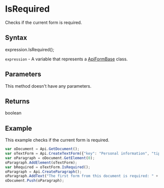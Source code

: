 # IsRequired

Checks if the current form is required.

## Syntax

expression.IsRequired();

`expression` - A variable that represents a [ApiFormBase](../ApiFormBase.md) class.

## Parameters

This method doesn't have any parameters.

## Returns

boolean

## Example

This example checks if the current form is required.

```javascript
var oDocument = Api.GetDocument();
var oTextForm = Api.CreateTextForm({"key": "Personal information", "tip": "Enter your first name", "required": true, "placeholder": "First name", "comb": true, "maxCharacters": 10, "cellWidth": 3, "multiLine": false, "autoFit": false});
var oParagraph = oDocument.GetElement(0);
oParagraph.AddElement(oTextForm);
var bRequired = oTextForm.IsRequired();
oParagraph = Api.CreateParagraph();
oParagraph.AddText("The first form from this document is required: " + bRequired);
oDocument.Push(oParagraph);
```
